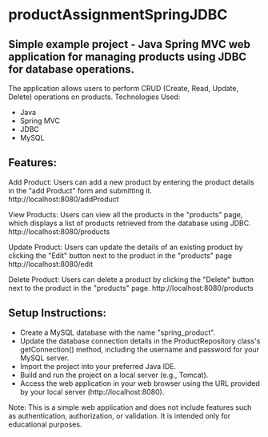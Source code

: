 # productAssignmentSpringJDBC 

## Simple example project - Java Spring MVC web application for managing products using JDBC for database operations.


The application allows users to perform CRUD (Create, Read, Update, Delete) operations on products.
Technologies Used:
  - Java
  - Spring MVC
  - JDBC
  - MySQL

## Features:
Add Product: Users can add a new product by entering the product details in the "add Product" form and submitting it. 
http://localhost:8080/addProduct 

View Products: Users can view all the products in the "products" page, which displays a list of products retrieved from the database using JDBC.
http://localhost:8080/products

Update Product: Users can update the details of an existing product by clicking the "Edit" button next to the product in the "products" page
http://localhost:8080/edit

Delete Product: Users can delete a product by clicking the "Delete" button next to the product in the "products" page.
http://localhost:8080/products



## Setup Instructions:
* Create a MySQL database with the name "spring_product".
* Update the database connection details in the ProductRepository class's getConnection() method, including the username and password for your MySQL server.
* Import the project into your preferred Java IDE.
* Build and run the project on a local server (e.g., Tomcat).
* Access the web application in your web browser using the URL provided by your local server (http://localhost:8080).


Note: This is a simple web application and does not include features such as authentication, authorization, or validation.
It is intended only for educational purposes.
